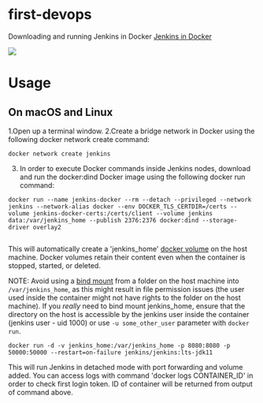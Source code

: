 # first-devops

Downloading and running Jenkins in Docker
[Jenkins in Docker](https://www.jenkins.io/doc/book/installing/docker/)

<img src="https://jenkins.io/sites/default/files/jenkins_logo.png"/>

# Usage

## On macOS and Linux

1.Open up a terminal window.
2.Create a bridge network in Docker using the following docker network create command:

```
docker network create jenkins
```
3. In order to execute Docker commands inside Jenkins nodes, download and run the docker:dind Docker image using the following docker run command:

```
docker run --name jenkins-docker --rm --detach --privileged --network jenkins --network-alias docker --env DOCKER_TLS_CERTDIR=/certs --volume jenkins-docker-certs:/certs/client --volume jenkins data:/var/jenkins_home --publish 2376:2376 docker:dind --storage-driver overlay2
  
```

This will automatically create a 'jenkins_home' [docker volume](https://docs.docker.com/storage/volumes/) on the host machine.
Docker volumes retain their content even when the container is stopped, started, or deleted.

NOTE: Avoid using a [bind mount](https://docs.docker.com/storage/bind-mounts/) from a folder on the host machine into `/var/jenkins_home`, as this might result in file permission issues (the user used inside the container might not have rights to the folder on the host machine).
If you _really_ need to bind mount jenkins_home, ensure that the directory on the host is accessible by the jenkins user inside the container (jenkins user - uid 1000) or use `-u some_other_user` parameter with `docker run`.

```
docker run -d -v jenkins_home:/var/jenkins_home -p 8080:8080 -p 50000:50000 --restart=on-failure jenkins/jenkins:lts-jdk11
```

This will run Jenkins in detached mode with port forwarding and volume added. You can access logs with command 'docker logs CONTAINER_ID' in order to check first login token. ID of container will be returned from output of command above.
